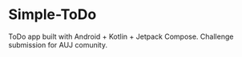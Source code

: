 # Simple-ToDo
ToDo app built with Android + Kotlin + Jetpack Compose. Challenge submission for AUJ comunity.
